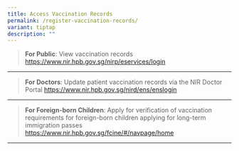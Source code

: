 ```yaml
---
title: Access Vaccination Records
permalink: /register-vaccination-records/
variant: tiptap
description: ""
---
```

<blockquote>
<p><strong>For Public</strong>: View vaccination records <a href="https://www.nir.hpb.gov.sg/nirp/eservices/login" rel="noopener noreferrer nofollow" target="_blank">https://www.nir.hpb.gov.sg/nirp/eservices/login</a>
</p>
</blockquote>
<hr>
<p></p>
<blockquote>
<p><strong>For Doctors</strong>: Update patient vaccination records via the
NIR Doctor Portal <a href="https://www.nir.hpb.gov.sg/nird/ens/enslogin" rel="noopener noreferrer nofollow" target="_blank">https://www.nir.hpb.gov.sg/nird/ens/enslogin</a>
</p>
</blockquote>
<hr>
<p></p>
<blockquote>
<p><strong>For Foreign-born Children</strong>: Apply for verification of
vaccination requirements for foreign-born children applying for long-term
immigration passes <a href="https://www.nir.hpb.gov.sg/fcine/#/navpage/home" rel="noopener noreferrer nofollow" target="_blank">https://www.nir.hpb.gov.sg/fcine/#/navpage/home</a>
</p>
</blockquote>
<hr>
<p></p>
<p></p>